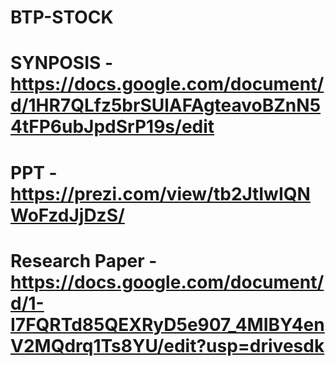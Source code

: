 # BTP-STOCK

# SYNPOSIS - https://docs.google.com/document/d/1HR7QLfz5brSUlAFAgteavoBZnN54tFP6ubJpdSrP19s/edit

# PPT - https://prezi.com/view/tb2JtIwIQNWoFzdJjDzS/

# Research Paper - https://docs.google.com/document/d/1-I7FQRTd85QEXRyD5e907_4MIBY4enV2MQdrq1Ts8YU/edit?usp=drivesdk

